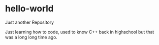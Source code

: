 # hello-world
Just another Repository

Just learning how to code, used to know C++ back in highschool but that was a long long time ago.
